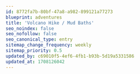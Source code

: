 ```yaml
---
id: 8772fa7b-80bf-47a8-a982-899121a77273
blueprint: adventures
title: 'Volcano Hike / Mud Baths'
seo_noindex: false
seo_nofollow: false
seo_canonical_type: entry
sitemap_change_frequency: weekly
sitemap_priority: 0.5
updated_by: c69010f5-4ef6-4fb1-b93b-5d19a5331586
updated_at: 1708126042
---
```

